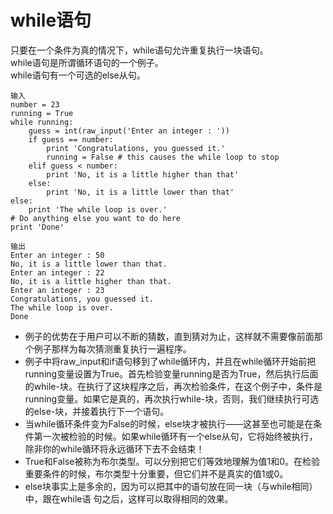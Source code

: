 # while语句
只要在一个条件为真的情况下，while语句允许重复执行一块语句。  
while语句是所谓循环语句的一个例子。  
while语句有一个可选的else从句。

	输入
	number = 23
	running = True
	while running:
		guess = int(raw_input('Enter an integer : '))
		if guess == number:
			print 'Congratulations, you guessed it.'
			running = False # this causes the while loop to stop
		elif guess < number:
			print 'No, it is a little higher than that'
		else:
			print 'No, it is a little lower than that'
	else:
		print 'The while loop is over.'
	# Do anything else you want to do here
	print 'Done'

	输出
	Enter an integer : 50
	No, it is a little lower than that.
	Enter an integer : 22
	No, it is a little higher than that.
	Enter an integer : 23
	Congratulations, you guessed it.
	The while loop is over.
	Done
* 例子的优势在于用户可以不断的猜数，直到猜对为止，这样就不需要像前面那个例子那样为每次猜测重复执行一遍程序。  
* 例子中将raw_input和if语句移到了while循环内，并且在while循环开始前把running变量设置为True。首先检验变量running是否为True，然后执行后面的while-块。在执行了这块程序之后，再次检验条件，在这个例子中，条件是running变量。如果它是真的，再次执行while-块，否则，我们继续执行可选的else-块，并接着执行下一个语句。  
* 当while循环条件变为False的时候，else块才被执行——这甚至也可能是在条件第一次被检验的时候。如果while循环有一个else从句，它将始终被执行，除非你的while循环将永远循环下去不会结束！  
* True和False被称为布尔类型。可以分别把它们等效地理解为值1和0。在检验重要条件的时候，布尔类型十分重要，但它们并不是真实的值1或0。  
* else块事实上是多余的，因为可以把其中的语句放在同一块（与while相同）中，跟在while语
句之后，这样可以取得相同的效果。